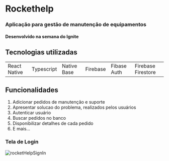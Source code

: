 ﻿# Rockethelp

###  Aplicação para gestão de manutenção de equipamentos

#### Desenvolvido na semana do Ignite 


## Tecnologias utilizadas 

<table>
  <tr>
    <td> React Native </td>
    <td> Typescript </td>
    <td> Native Base</td>
    <td> Firebase </td>
    <td> Fibase Auth </td>
    <td> Firebase Firestore</td>
  </tr>
</table>


## Funcionalidades

1. Adicionar pedidos de manutenção e suporte
2. Apresentar solucao do problema, realizados pelos usuários
4. Autenticar usuário
5. Buscar pedidos no banco
6. Disponibilizar detalhes de cada pedido
7. E mais... 

### Tela de Login 

![rocketHelpSignIn](https://user-images.githubusercontent.com/75026003/181821373-cfb8a4b9-fb51-4165-8181-f8ebe0dd23e1.png)



